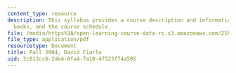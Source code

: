 ```yaml
---
content_type: resource
description: This syllabus provides a course description and information on grading,
  books, and the course schedule.
file: /media/https%3A/open-learning-course-data-rc.s3.amazonaws.com/21h-447-nazi-germany-and-the-holocaust-fall-2004/2c612cc62de48fa47a104f523f74a505_MIT21H_447f04_syllf04.pdf
file_type: application/pdf
resourcetype: Document
title: Fall 2004, David Ciarlo
uid: 2c612cc6-2de4-8fa4-7a10-4f523f74a505
---
```

